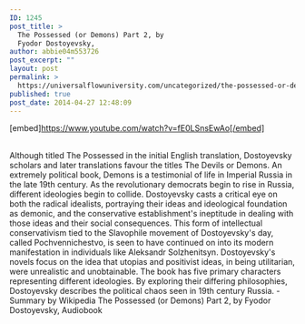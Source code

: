 ```yaml
---
ID: 1245
post_title: >
  The Possessed (or Demons) Part 2, by
  Fyodor Dostoyevsky,
author: abbie04m553726
post_excerpt: ""
layout: post
permalink: >
  https://universalflowuniversity.com/uncategorized/the-possessed-or-demons-part-2-by-fyodor-dostoyevsky/
published: true
post_date: 2014-04-27 12:48:09
---
```

[embed]https://www.youtube.com/watch?v=fE0LSnsEwAo[/embed]</br></br>
<p>Although titled The Possessed in the initial English translation, Dostoyevsky scholars and later translations favour the titles The Devils or Demons. An extremely political book, Demons is a testimonial of life in Imperial Russia in the late 19th century. As the revolutionary democrats begin to rise in Russia, different ideologies begin to collide. Dostoyevsky casts a critical eye on both the radical idealists, portraying their ideas and ideological foundation as demonic, and the conservative establishment's ineptitude in dealing with those ideas and their social consequences. This form of intellectual conservativism tied to the Slavophile movement of Dostoyevsky's day, called Pochvennichestvo, is seen to have continued on into its modern manifestation in individuals like Aleksandr Solzhenitsyn. Dostoyevsky's novels focus on the idea that utopias and positivist ideas, in being utilitarian, were unrealistic and unobtainable. The book has five primary characters representing different ideologies. By exploring their differing philosophies, Dostoyevsky describes the political chaos seen in 19th century Russia. - Summary by Wikipedia
The Possessed (or Demons) Part 2, by Fyodor Dostoyevsky, Audiobook</p>